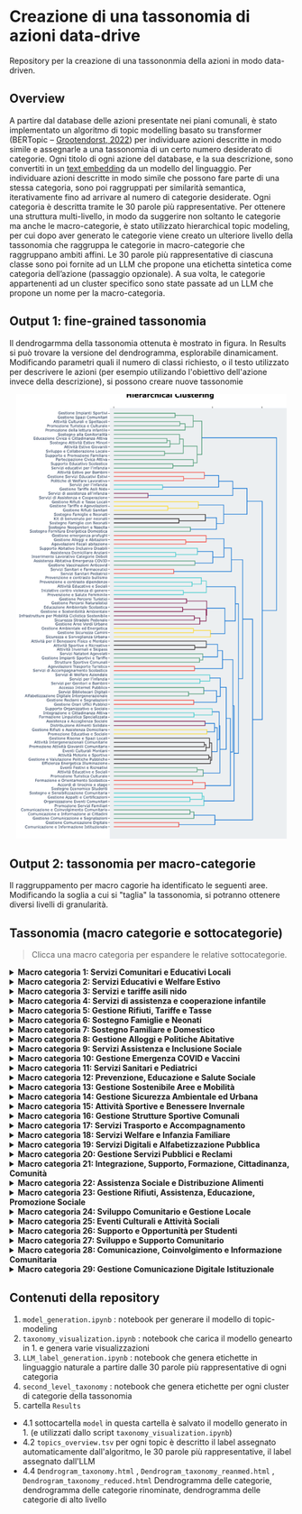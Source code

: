 # Creazione di una tassonomia di azioni data-drive 
Repository per la creazione di una tassononmia della azioni in modo data-driven.

## Overview
A partire dal database delle azioni presentate nei piani comunali, è stato implementato un algoritmo di topic modelling basato su transformer (BERTopic – [Grootendorst, 2022](https://arxiv.org/pdf/2203.05794)) per individuare azioni descritte in modo simile e assegnarle a una tassonomia di un certo numero desiderato di categorie. Ogni titolo di ogni azione del database, e la sua descrizione, sono convertiti in un [text embedding](https://it.wikipedia.org/wiki/Word_embedding) da un modello del linguaggio. Per individuare azioni descritte in modo simile che possono fare parte di una stessa categoria, sono poi raggruppati per similarità semantica, iterativamente fino ad arrivare al numero di categorie desiderate. Ogni categoria è descritta tramite le 30 parole più rappresentative. Per ottenere una struttura multi-livello, in modo da suggerire non soltanto le categorie ma anche le macro-categorie, è stato utilizzato hierarchical topic modeling, per cui dopo aver generato le categorie viene creato un ulteriore livello della tassonomia che raggruppa le categorie in macro-categorie che raggruppano ambiti affini. Le 30 parole più rappresentative di ciascuna classe sono poi fornite ad un LLM che propone una etichetta sintetica come categoria dell’azione (passaggio opzionale). A sua volta, le categorie appartenenti ad un cluster specifico sono state passate ad un LLM che propone un nome per la macro-categoria.


## Output 1: fine-grained tassonomia 
Il dendrogarmma della tassonomia ottenuta è mostrato in figura. In Results si può trovare la versione del dendrogramma, esplorabile dinamicament. 
Modificando parametri quali il numero di classi richiesto, o il testo utilizzato per descrivere le azioni (per esempio utilizando l'obiettivo dell'azione invece della descrizione), si possono creare nuove tassonomie 
<p align="center">
  <img src="img/tassonomia.png" alt="Diagramma" width="480">
</p>

## Output 2: tassonomia per macro-categorie
Il raggruppamento per macro cagorie ha identificato le seguenti aree. Modificando la soglia a cui si "taglia" la tassonomia, si potranno ottenere diversi livelli di granularità.

## Tassonomia (macro categorie e sottocategorie)

> Clicca una macro categoria per espandere le relative sottocategorie.

<details>
<summary><strong>Macro categoria 1: Servizi Comunitari e Educativi Locali</strong></summary>

<small>

- Gestione Impianti Sportivi  
- Gestione Spazi Comunitari  
- Attività Culturali e Spettacoli  
- Promozione Turistica e Culturale  
- Promozione della lettura infantile  
- Sostegno alla Genitorialità  
- Educazione Civica e Cittadinanza Attiva  
- Sostegno Attività Estive Minori  
- Attività Estive Giovanili  
- Sviluppo e Collaborazione Locale  
- Supporto e Promozione Familiare  
- Partecipazione Civica Attiva  
- Supporto Educativo Scolastico  
- Servizi educativi per l'infanzia

</small>
</details>

<details>
<summary><strong>Macro categoria 2: Servizi Educativi e Welfare Estivo</strong></summary>

<small>

- Attività Estive per Bambini  
- Gestione Servizi Educativi Estivi  
- Politiche di Welfare Lavorativo

</small>
</details>

<details>
<summary><strong>Macro categoria 3: Servizi e tariffe asili nido</strong></summary>

<small>

- Servizi per l'infanzia  
- Gestione Tariffe Asili Nido

</small>
</details>

<details>
<summary><strong>Macro categoria 4: Servizi di assistenza e cooperazione infantile</strong></summary>

<small>

- Servizi di assistenza all'infanzia  
- Servizi di Assistenza e Cooperazione

</small>
</details>

<details>
<summary><strong>Macro categoria 5: Gestione Rifiuti, Tariffe e Tasse</strong></summary>

<small>

- Gestione Rifiuti e Tasse Locali  
- Gestione Tariffe e Agevolazioni  
- Gestione Rifiuti Sanitari

</small>
</details>

<details>
<summary><strong>Macro categoria 6: Sostegno Famiglie e Neonati</strong></summary>

<small>

- Sostegno Famiglie e Neonati  
- Kit di benvenuto per neonati  
- Sostegno Famiglie con Neonati

</small>
</details>

<details>
<summary><strong>Macro categoria 7: Sostegno Familiare e Domestico</strong></summary>

<small>

- Sostegno Neogenitori e Nascita  
- Sostegno Fornitura Energetica Domestica

</small>
</details>

<details>
<summary><strong>Macro categoria 8: Gestione Alloggi e Politiche Abitative</strong></summary>

<small>

- Gestione emergenza profughi  
- Gestione Alloggi e Abitazioni  
- Agevolazioni fiscali abitazione

</small>
</details>

<details>
<summary><strong>Macro categoria 9: Servizi Assistenza e Inclusione Sociale</strong></summary>

<small>

- Supporto Abitativo Inclusivo Disabili  
- Assistenza Domiciliare Anziani  
- Inserimento Lavorativo Categorie Deboli

</small>
</details>

<details>
<summary><strong>Macro categoria 10: Gestione Emergenza COVID e Vaccini</strong></summary>

<small>

- Assistenza Abitativa Emergenza COVID  
- Gestione Vaccinazioni Anticovid

</small>
</details>

<details>
<summary><strong>Macro categoria 11: Servizi Sanitari e Pediatrici</strong></summary>

<small>

- Servizi Sanitari e Farmaceutici  
- Servizi Sanitari Pediatrici

</small>
</details>

<details>
<summary><strong>Macro categoria 12: Prevenzione, Educazione e Salute Sociale</strong></summary>

<small>

- Prevenzione e contrasto bullismo  
- Prevenzione e contrasto dipendenze  
- Attività Educative e Sociali  
- Iniziative contro violenza di genere  
- Prevenzione e Salute Femminile

</small>
</details>

<details>
<summary><strong>Macro categoria 13: Gestione Sostenibile Aree e Mobilità</strong></summary>

<small>

- Gestione Percorsi Turistici  
- Gestione Percorsi Naturalistici  
- Educazione Ambientale Scolastica  
- Gestione e Sostenibilità Ambientale  
- Infrastrutture per Mobilità Ciclistica Sostenibile  
- Sicurezza Stradale Pedonale  
- Gestione Aree Verdi Urbane

</small>
</details>

<details>
<summary><strong>Macro categoria 14: Gestione Sicurezza Ambientale ed Urbana</strong></summary>

<small>

- Gestione Ambientale ed Energetica  
- Gestione Sicurezza Camini  
- Sicurezza e Sorveglianza Urbana

</small>
</details>

<details>
<summary><strong>Macro categoria 15: Attività Sportive e Benessere Invernale</strong></summary>

<small>

- Attività per il Benessere Fisico e Mentale  
- Attività Sportive e Ricreative  
- Attività Invernali e Skipass

</small>
</details>

<details>
<summary><strong>Macro categoria 16: Gestione Strutture Sportive Comunali</strong></summary>

<small>

- Servizi Natatori Agevolati  
- Gestione Impianti Sportivi e Tariffe  
- Strutture Sportive Comunali

</small>
</details>

<details>
<summary><strong>Macro categoria 17: Servizi Trasporto e Accompagnamento</strong></summary>

<small>

- Agevolazioni Trasporto Turistico  
- Servizi di Accompagnamento Scolastico

</small>
</details>

<details>
<summary><strong>Macro categoria 18: Servizi Welfare e Infanzia Familiare</strong></summary>

<small>

- Servizi di Welfare Aziendale  
- Servizi per l'infanzia  
- Servizi per Genitori e Bambini

</small>
</details>

<details>
<summary><strong>Macro categoria 19: Servizi Digitali e Alfabetizzazione Pubblica</strong></summary>

<small>

- Accesso Internet Pubblico  
- Servizi Bibliotecari Digitali  
- Alfabetizzazione Digitale Intergenerazionale

</small>
</details>

<details>
<summary><strong>Macro categoria 20: Gestione Servizi Pubblici e Reclami</strong></summary>

<small>

- Gestione Reclami e Segnalazioni  
- Gestione Orari Uffici Pubblici

</small>
</details>

<details>
<summary><strong>Macro categoria 21: Integrazione, Supporto, Formazione, Cittadinanza, Comunità</strong></summary>

<small>

- Supporto Organizzativo e Sociale  
- Integrazione e Cittadinanza Attiva  
- Formazione Linguistica Specializzata

</small>
</details>

<details>
<summary><strong>Macro categoria 22: Assistenza Sociale e Distribuzione Alimenti</strong></summary>

<small>

- Assistenza e Accoglienza Sociale  
- Distribuzione Alimenti Solidale

</small>
</details>

<details>
<summary><strong>Macro categoria 23: Gestione Rifiuti, Assistenza, Educazione, Promozione Sociale</strong></summary>

<small>

- Gestione Rifiuti e Assistenza Domiciliare  
- Promozione Educativa e Sociale

</small>
</details>

<details>
<summary><strong>Macro categoria 24: Sviluppo Comunitario e Gestione Locale</strong></summary>

<small>

- Gestione Risorse e Spazi Locali  
- Attività Intergenerazionali Comunitarie  
- Promozione Attività Giovanili Comunitarie  
- Eventi Culturali Montani  
- Attività Motorie e Sportive  
- Gestione e Valutazione Politiche Pubbliche  
- Efficienza Energetica Illuminazione

</small>
</details>

<details>
<summary><strong>Macro categoria 25: Eventi Culturali e Attività Sociali</strong></summary>

<small>

- Eventi Festivi e Ricreativi  
- Attività Educative e Sociali  
- Promozione Turistica Culturale

</small>
</details>

<details>
<summary><strong>Macro categoria 26: Supporto e Opportunità per Studenti</strong></summary>

<small>

- Formazione e Orientamento Scolastico  
- Accordi di tirocinio e stage  
- Sostegno Economico Studenti

</small>
</details>

<details>
<summary><strong>Macro categoria 27: Sviluppo e Supporto Comunitario</strong></summary>

<small>

- Sostegno e Sensibilizzazione Comunitaria  
- Gestione Appalti e Certificazioni  
- Organizzazione Eventi Comunitari  
- Promozione Servizi Familiari

</small>
</details>

<details>
<summary><strong>Macro categoria 28: Comunicazione, Coinvolgimento e Informazione Comunitaria</strong></summary>

<small>

- Comunicazione e Coinvolgimento Comunitario  
- Comunicazione e Informazione ai Cittadini  
- Gestione Comunicazione e Segnalazioni

</small>
</details>

<details>
<summary><strong>Macro categoria 29: Gestione Comunicazione Digitale Istituzionale</strong></summary>

<small>

- Gestione Comunicazione Digitale  
- Comunicazione e Informazione Istituzionale

</small>
</details>

## Contenuti della repository

1. `model_generation.ipynb` : notebook per generare il modello di topic-modeling 
2. `taxonomy_visualization.ipynb` : notebook che carica il modello genearto in 1. e genera varie visualizzazioni
3. `LLM_label_generation.ipynb` : notebook che genera etichette in linguaggio naturale a partire dalle 30 parole più rappresentative di ogni categoria
4. `second_level_taxonomy` : notebook che genera etichette  per ogni cluster di categorie della tassonomia 
5.  cartella `Results` 
  - 4.1 sottocartella `model` in questa cartella è salvato il modello generato in 1. (e utilizzati dallo script `taxonomy_visualization.ipynb`)
  - 4.2 `topics_overview.tsv` per ogni topic è descritto il label assegnato automaticamente dall'algoritmo, le 30 parole più rappresentative, il label assegnato dall'LLM
  - 4.4 `Dendrogram_taxonomy.html` , `Dendrogram_taxonomy_reanmed.html` , `Dendrogram_taxonomy_reduced.html` Dendrogramma delle categorie, dendrogramma delle categorie rinominate, dendrogramma delle categorie di alto livello
    
